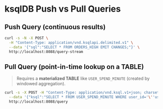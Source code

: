 # ksqlDB Push vs Pull Queries

## Push Query (continuous results)
```bash
curl -s -N -X POST \
  -H "Content-Type: application/vnd.ksqlapi.delimited.v1" \
  --data '{"sql":"SELECT * FROM ORDERS_HIGH EMIT CHANGES;"}' \
  http://localhost:8088/query-stream
```

## Pull Query (point-in-time lookup on a TABLE)
> Requires a **materialized TABLE** like `USER_SPEND_MINUTE` (created by windowed aggregation).
```bash
curl -s -X POST -H "Content-Type: application/vnd.ksql.v1+json; charset=utf-8" \
  --data '{"ksql":"SELECT * FROM USER_SPEND_MINUTE WHERE user_id='\''user-1'\'' LIMIT 10;"}' \
  http://localhost:8088/query
```
